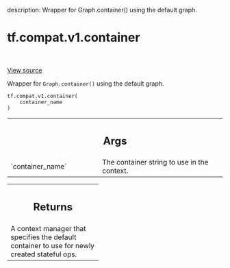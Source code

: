 description: Wrapper for Graph.container() using the default graph.

<div itemscope itemtype="http://developers.google.com/ReferenceObject">
<meta itemprop="name" content="tf.compat.v1.container" />
<meta itemprop="path" content="Stable" />
</div>

# tf.compat.v1.container

<!-- Insert buttons and diff -->

<table class="tfo-notebook-buttons tfo-api nocontent" align="left">

</table>

<a target="_blank" class="external" href="/code/stable/tensorflow/python/framework/ops.py">View source</a>



Wrapper for `Graph.container()` using the default graph.


<pre class="devsite-click-to-copy prettyprint lang-py tfo-signature-link">
<code>tf.compat.v1.container(
    container_name
)
</code></pre>



<!-- Placeholder for "Used in" -->


<!-- Tabular view -->
 <table class="responsive fixed orange">
<colgroup><col width="214px"><col></colgroup>
<tr><th colspan="2"><h2 class="add-link">Args</h2></th></tr>

<tr>
<td>
`container_name`<a id="container_name"></a>
</td>
<td>
The container string to use in the context.
</td>
</tr>
</table>



<!-- Tabular view -->
 <table class="responsive fixed orange">
<colgroup><col width="214px"><col></colgroup>
<tr><th colspan="2"><h2 class="add-link">Returns</h2></th></tr>
<tr class="alt">
<td colspan="2">
A context manager that specifies the default container to use for newly
created stateful ops.
</td>
</tr>

</table>

